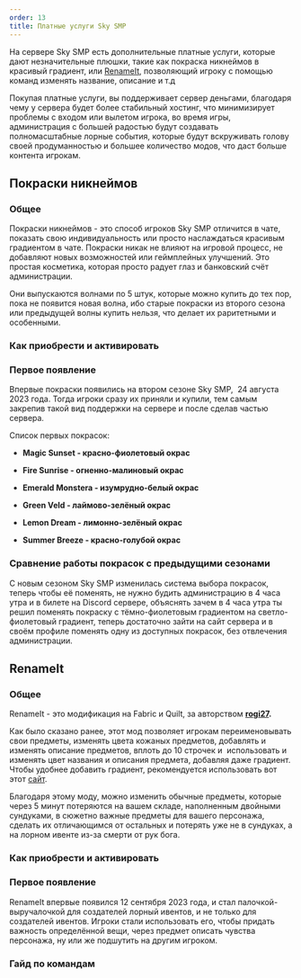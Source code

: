 ```yaml
---
order: 13
title: Платные услуги Sky SMP
---
```


На сервере Sky SMP есть дополнительные платные услуги, которые дают незначительные плюшки, такие как покраска никнеймов в красивый градиент, или [RenameIt](https://modrinth.com/mod/renameit), позволяющий игроку с помощью команд изменять название, описание и т.д

Покупая платные услуги, вы поддерживает сервер деньгами, благодаря чему у сервера будет более стабильный хостинг, что минимизирует проблемы с входом или вылетом игрока, во время игры,  администрация с большей радостью будут создавать полномасштабные лорные события, которые будут вскруживать голову своей продуманностью и большее количество модов, что даст больше контента игрокам.

## Покраски никнеймов

### Общее

Покраски никнеймов - это способ игроков Sky SMP отличится в чате, показать свою индивидуальность или просто наслаждаться красивым градиентом в чате. Покраски никак не влияют на игровой процесс, не добавляют новых возможностей или геймплейных улучшений. Это простая косметика, которая просто радует глаз и банковский счёт администрации.

Они выпускаются волнами по 5 штук, которые можно купить до тех пор, пока не появится новая волна, ибо старые покраски из второго сезона или предыдущей волны купить нельзя, что делает их раритетными и особенными.

### Как приобрести и активировать



### Первое появление

Впервые покраски появились на втором сезоне Sky SMP,  24 августа 2023 года. Тогда игроки сразу их приняли и купили, тем самым закрепив такой вид поддержки на сервере и после сделав частью сервера.

Список первых покрасок:

-  **Magic Sunset - красно-фиолетовый окрас**

-  **Fire Sunrise - огненно-малиновый окрас**

-  **Emerald Monstera - изумрудно-белый окрас**

-  **Green Veld - лаймово-зелёный окрас**

-  **Lemon Dream - лимонно-зелёный окрас**

-  **Summer Breeze - красно-голубой окрас**

### Сравнение работы покрасок с предыдущими сезонами

С новым сезоном Sky SMP изменилась система выбора покрасок, теперь чтобы её поменять, не нужно будить администрацию в 4 часа утра и в билете на Discord сервере, объяснять зачем в 4 часа утра ты решил поменять покраску с тёмно-фиолетовым градиентом на светло-фиолетовый градиент, теперь достаточно зайти на сайт сервера и в своём профиле поменять одну из доступных покрасок, без отвлечения администрации.

## RenameIt

### Общее

RenameIt - это модификация на Fabric и Quilt, за авторством [**rogi27**](https://modrinth.com/user/rogi27)**.**

 Как было сказано ранее, этот мод позволяет игрокам переименовывать свои предметы, изменять цвета кожаных предметов, добавлять и изменять описание предметов, вплоть до 10 строчек и  использовать и изменять цвет названия и описания предмета, добавляя даже градиент. Чтобы удобнее добавить градиент, рекомендуется использовать вот этот [сайт](https://www.birdflop.com/resources/rgb/).

Благодаря этому моду, можно изменить обычные предметы, которые через 5 минут потеряются на вашем складе, наполненным двойными сундуками, в сюжетно важные предметы для вашего персонажа, сделать их отличающимся от остальных и потерять уже не в сундуках, а на лорном ивенте из-за смерти от рук бога.



### Как приобрести и активировать



### Первое появление

RenameIt впервые появился 12 сентября 2023 года, и стал палочкой-выручалочкой для создателей лорный ивентов, и не только для создателей ивентов. Игроки стали использовать его, чтобы придать важность определённой вещи, через предмет описать чувства персонажа, ну или же подшутить на другим игроком.

### Гайд по командам


